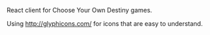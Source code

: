 React client for Choose Your Own Destiny games.

Using http://glyphicons.com/ for icons that are easy to understand.

